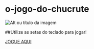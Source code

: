 # o-jogo-do-chucrute


![Alt ou título da imagem](https://miro.medium.com/max/1000/1*5Rx-ZS1ACU06tmWkaOTgMw.gif)

##Utilize as setas do teclado para jogar!  [](https://www.pikpng.com/pngl/m/95-959547_650-x-500-9-arrow-keys-pixel-art.png)


[JOGUE AQUI](https://matheusanjo.github.io/o-jogo-do-chucrute/)

